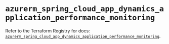 # `azurerm_spring_cloud_app_dynamics_application_performance_monitoring`

Refer to the Terraform Registry for docs: [`azurerm_spring_cloud_app_dynamics_application_performance_monitoring`](https://registry.terraform.io/providers/hashicorp/azurerm/4.17.0/docs/resources/spring_cloud_app_dynamics_application_performance_monitoring).
